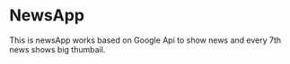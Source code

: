 # NewsApp
This is newsApp works based on Google Api to show news and every 7th news shows big thumbail. 
